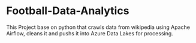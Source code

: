 # Football-Data-Analytics
This Project base on python that crawls data from wikipedia using Apache Airflow, cleans it and pushs it into Azure Data Lakes for processing.